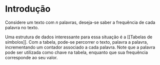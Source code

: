 # Introdução

Considere um texto com $n$ palavras, deseja-se saber a frequência de cada palavra no texto. 

Uma estrutura de dados interessante para essa situação é a [[Tabelas de símbolos]]. Com a tabela, pode-se percorrer o texto, palavra a palavra, incrementando um contador associado a cada palavra. Note que a palavra pode ser utilizada como chave na tabela, enquanto que sua frequência corresponde ao seu valor.